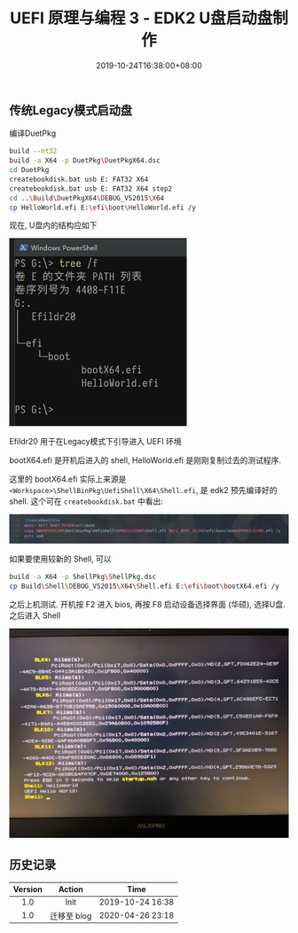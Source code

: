 ﻿---
title: "UEFI 原理与编程 3 - EDK2 U盘启动盘制作"
date: 2019-10-24T16:38:00+08:00
draft: false
comment: true
description: ""
slug: "uefi_tutorial_3-edk2_boot_disk"
tags: ["EDK2", "UEFI"]
series: ["UEFI 原理与编程"]
categories: ["技术", "嵌入式开发"]
---

## 传统Legacy模式启动盘

编译DuetPkg

```bash
build --nt32
build -a X64 -p DuetPkg\DuetPkgX64.dsc
cd DuetPkg
createbookdisk.bat usb E: FAT32 X64
createbookdisk.bat usb E: FAT32 X64 step2
cd ..\Build\DuetPkgX64\DEBUG_VS2015\X64
cp HelloWorld.efi E:\efi\boot\HelloWorld.efi /y
```

现在, U盘内的结构应如下

![uefi3_1.png](./uefi3_1.png)

Efildr20 用于在Legacy模式下引导进入 UEFI 环境

bootX64.efi 是开机后进入的 shell, HelloWorld.efi 是刚刚复制过去的测试程序.

这里的 bootX64.efi 实际上来源是 `<Workspace>\ShellBinPkg\UefiShell\X64\Shell.efi`, 是 edk2 预先编译好的 shell. 这个可在 `createbookdisk.bat` 中看出: 

![uefi3_2.png](./uefi3_2.png)


如果要使用较新的 Shell, 可以

```bash
build -a X64 -p ShellPkg\ShellPkg.dsc
cp Build\Shell\DEBUG_VS2015\X64\Shell.efi E:\efi\boot\bootX64.efi /y
```

之后上机测试. 开机按 F2 进入 bios, 再按 F8 启动设备选择界面 (华硕), 选择U盘. 之后进入 Shell

![uefi3_3.jpg](./uefi3_3.jpg)

## 历史记录

|Version| Action|Time|
|:-------:|:--------:|:-----------:|
|1.0|Init|2019-10-24 16:38|
|1.0|迁移至 blog|2020-04-26 23:18|